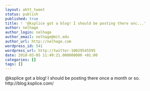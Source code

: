 ```yaml
---
layout: aktt_tweet
status: publish
published: true
title: ! '@ksplice got a blog! I should be posting there onc...'
author: nelhage
author_login: nelhage
author_email: nelhage@mit.edu
author_url: http://nelhage.com
wordpress_id: 541
wordpress_url: http://twitter-10029545595
date: 2010-03-05 11:49:21.000000000 +01:00
categories: []
tags: []
---
```

@ksplice got a blog! I should be posting there once a month or so.
http:&#47;&#47;blog.ksplice.com&#47;
